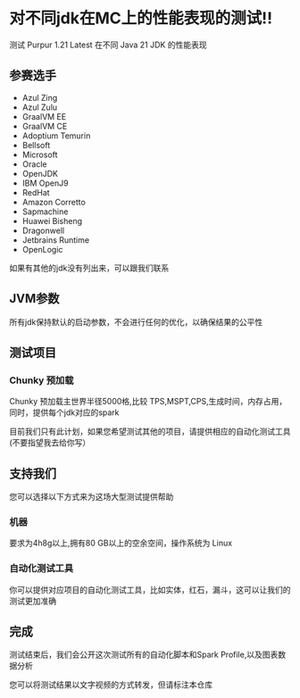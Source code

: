 # 对不同jdk在MC上的性能表现的测试!!

测试 Purpur 1.21 Latest 在不同 Java 21 JDK 的性能表现

## 参赛选手

* Azul Zing
* Azul Zulu
* GraalVM EE
* GraalVM CE
* Adoptium Temurin
* Bellsoft
* Microsoft
* Oracle
* OpenJDK
* IBM OpenJ9
* RedHat
* Amazon Corretto
* Sapmachine
* Huawei Bisheng
* Dragonwell
* Jetbrains Runtime
* OpenLogic

如果有其他的jdk没有列出来，可以跟我们联系

## JVM参数

所有jdk保持默认的启动参数，不会进行任何的优化，以确保结果的公平性

## 测试项目

### Chunky 预加载

Chunky 预加载主世界半径5000格,比较 TPS,MSPT,CPS,生成时间，内存占用，同时，提供每个jdk对应的spark

目前我们只有此计划，如果您希望测试其他的项目，请提供相应的自动化测试工具(不要指望我去给你写）

## 支持我们

您可以选择以下方式来为这场大型测试提供帮助

### 机器

要求为4h8g以上,拥有80 GB以上的空余空间，操作系统为 Linux

### 自动化测试工具

你可以提供对应项目的自动化测试工具，比如实体，红石，漏斗，这可以让我们的测试更加准确

## 完成

测试结束后，我们会公开这次测试所有的自动化脚本和Spark Profile,以及图表数据分析

您可以将测试结果以文字视频的方式转发，但请标注本仓库

